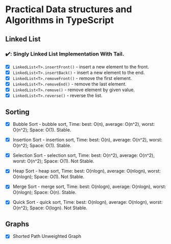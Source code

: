 # Practical Data structures and Algorithms in TypeScript

## Linked List

### :heavy_check_mark:: Singly Linked List Implementation With Tail.

- [x] `LinkedList<T>.insertFront()`             - insert a new element to the front.
- [x] `LinkedList<T>.insertBack()`              - insert a new element to the end.
- [x] `LinkedList<T>.removeFront()`             - remove the first element.
- [x] `LinkedList<T>.removeEnd()`               - remove the last element.
- [x] `LinkedList<T>.remove()`                  - remove element by given value.
- [x] `LinkedList<T>.reverse()`                 - reverse the list.

## Sorting

- [x]  Bubble Sort                              - bubble sort,    Time: best: O(n),     average: O(n^2),   worst: O(n^2);   Space: O(1).    Stable.
- [x]  Insertion Sort                           - insertion sort, Time: best: O(n),     average: O(n^2),   worst: O(n^2);   Space: O(1).    Stable.
- [x]  Selection Sort                           - selection sort, Time: best: O(n^2),   average: O(n^2),   worst: O(n^2);   Space: O(1).    Not Stable.
- [x]  Heap Sort                                - heap sort,      Time: best: O(nlogn), average: O(nlogn), worst: O(nlogn); Space: O(1).    Not Stable.
- [x]  Merge Sort                               - merge sort,     Time: best: O(nlogn), average: O(nlogn), worst: O(nlogn); Space: O(n).    Stable.
- [x]  Quick Sort                               - quick sort,     Time: best: O(nlogn), average: O(nlogn), worst: O(n^2);   Space: O(logn). Not Stable.


## Graphs

 - [x] Shorted Path Unweighted Graph
